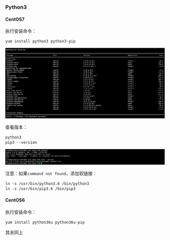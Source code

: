 ### Python3

#### CentOS7

执行安装命令：

```
yum install python3 python3-pip
```

![](/assets/python31.png)

查看版本：

```
python3
pip3 --version
```

![](/assets/python32.png)

注意：如果`command not found`，添加软链接：

```
ln -s /usr/bin/python3.6 /bin/python3
ln -s /usr/bin/pip3.6 /bin/pip3
```

#### CentOS6

执行安装命令：

```
yum install python36u python36u-pip
```

其余同上

